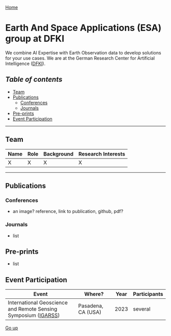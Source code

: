 [Home](/)

# Earth And Space Applications (ESA) group at DFKI

We combine AI Expertise with Earth Observation data to develop solutions for your use cases. We are at the German Research Center for Artificial Intelligence ([DFKI](https://www.dfki.de/en/web)).

*Table of contents*  
---
* [Team](#team)
* [Publications](#publications)
  * [Conferences](#conferences)
  * [Journals](#journals)
* [Pre-prints](#pre-prints)
* [Event Participation](#event-participation)

---

## Team

|Name| Role| Background | Research Interests|
|----|-----|------------|-------------------|
|X   |  X | X | X|

---

## Publications

### Conferences
* an image? reference, link to publication, github, pdf?

### Journals
* list

## Pre-prints
* list

## Event Participation

|Event | Where? | Year | Participants|
|------|--------|------|------------|
| International Geoscience and Remote Sensing Symposium ([IGARSS](https://2023.ieeeigarss.org/)) | Pasadena, CA (USA) | 2023 | several|


[Go up](#earth-and-space-applications-esa-group-at-dfki)